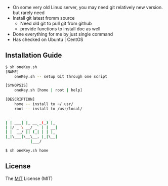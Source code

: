 - On some very old Linux server, you may need git relatively new version. but rarely need
- Install git latest fromm source
    - Need old git to pull git from github
    - provide functions to install doc as well
- Done everything for me by just single command
- Has checked on Ubuntu | CentOS

## Installation Guide
```bash
$ sh oneKey.sh
[NAME]
    oneKey.sh -- setup Git through one script

[SYNOPSIS]
    oneKey.sh [home | root | help]

[DESCRIPTION]
    home -- install to ~/.usr/
    root -- install to /usr/local/

 _      _        _ _
| | ___| |_ __ _(_) |_
| |/ _ \ __/ _` | | __|
| |  __/ || (_| | | |_
|_|\___|\__\__, |_|\__|
           |___/
```

```bash
$ sh oneKey.sh home
```

## License
The [MIT](https://github.com/xiangp126/let-git/blob/master/LICENSE.txt) License (MIT)
